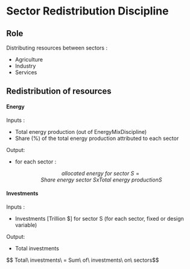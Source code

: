 # Sector Redistribution Discipline

## Role

Distributing resources between sectors :
- Agriculture
- Industry
- Services

## Redistribution of resources

#### Energy

Inputs :
- Total energy production (out of EnergyMixDiscipline)
- Share (%) of the total energy production attributed to each sector

Output:
- for each sector :

$$ allocated\ energy\ for\ sector\ S = Share\ energy\ sector\ S x Total\ energy\ production S$$


#### Investments

Inputs :
- Investments [Trillion $] for sector S (for each sector, fixed or design variable)

Output:
- Total investments

$$ Total\ investments\ = Sum\ of\ investments\ on\ sectors\$$
